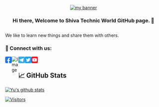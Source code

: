 <p align="center">
  <a href="https://shivatechnicworldtech.blogspot.com/" target="_blank" rel="noreferrer"><img src="https://yt3.ggpht.com/ugp0sc-34R1dldWqENnsGF_8KEA_Uo--Ige3nlNvYv4nDsSL3Q254nFHS6jldi-ih5og66rz=w1060-fcrop64=1,00005a57ffffa5a8-k-c0xffffffff-no-nd-rj" alt="my banner"></a>
</p>

<h3 align="center">
Hi there, Welcome to Shiva Technic World GitHub page.</a> 👋
</h3>

<h2 align="center">
</h2> 

We like to learn new things and share them with others.

### 🤝 Connect with us:

<a href="https://www.facebook.com/shivatechnicworld1/"><img align="left" src="https://github.com/edent/SuperTinyIcons/blob/master/images/svg/facebook.svg" alt="Image" width="21px"/></a>
<a href="https://www.instagram.com/shivatechnicworld/"><img align="left" src="https://raw.githubusercontent.com/yushi1007/yushi1007/main/images/instagram.svg" alt="Image" width="21px"/></a>
<a href="https://www.telegram.me/shivatechnicworld/"><img align="left" src="https://github.com/edent/SuperTinyIcons/blob/master/images/svg/telegram.svg" alt="Image" width="21px"/></a>
<a href="https://twitter.com/shivatechnicwo1/"><img align="left" src="https://github.com/edent/SuperTinyIcons/blob/master/images/svg/twitter.svg" alt="Image" width="21px"/></a>
<a href="https://www.youtube.com/c/ShivaTechnicWorld/"><img align="left" src="https://github.com/edent/SuperTinyIcons/blob/master/images/svg/youtube.svg" alt="Image" width="21px"/></a>
</br>

## 📈 GitHub Stats 

[![Yu's github stats](https://github-readme-stats.vercel.app/api?username=shivatechnicworld)](https://github.com/shivatechnicworld)

[![Visitors](https://visitor-badge.glitch.me/badge?page_id=shivatechnicworld.shivatechnicworld)](https://shivatechnicworldtech.blogspot.com)
